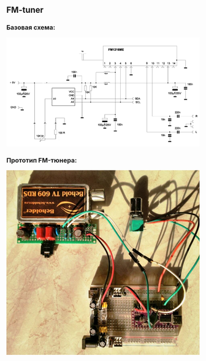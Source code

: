 ## FM-tuner
### Базовая схема:

![FM-тюнер v1 схема](./images/FM-tuner_scheme_v1.png)
### Прототип FM-тюнера:

![FM-тюнер v1](./images/FM-tuner_v1.JPG)
